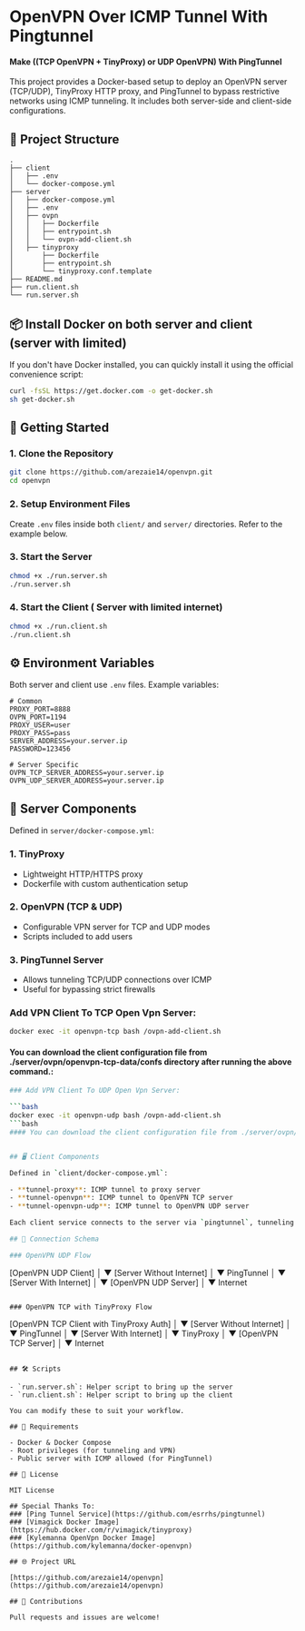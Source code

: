 # OpenVPN Over ICMP Tunnel With Pingtunnel 
#### Make ((TCP OpenVPN + TinyProxy) or UDP OpenVPN) With PingTunnel

This project provides a Docker-based setup to deploy an OpenVPN server (TCP/UDP), TinyProxy HTTP proxy, and PingTunnel to bypass restrictive networks using ICMP tunneling. It includes both server-side and client-side configurations.

## 📁 Project Structure

```
.
├── client
│   ├── .env
│   └── docker-compose.yml
├── server
│   ├── docker-compose.yml
│   ├── .env
│   ├── ovpn
│   │   ├── Dockerfile
│   │   ├── entrypoint.sh
│   │   └── ovpn-add-client.sh
│   ├── tinyproxy
│       ├── Dockerfile
│       ├── entrypoint.sh
│       └── tinyproxy.conf.template
├── README.md
├── run.client.sh
└── run.server.sh
```

## 📦 Install Docker on both server and client (server with limited)

If you don't have Docker installed, you can quickly install it using the official convenience script:

```bash
curl -fsSL https://get.docker.com -o get-docker.sh
sh get-docker.sh
```

## 🚀 Getting Started

### 1. Clone the Repository

```bash
git clone https://github.com/arezaie14/openvpn.git
cd openvpn
```

### 2. Setup Environment Files

Create `.env` files inside both `client/` and `server/` directories. Refer to the example below.

### 3. Start the Server

```bash
chmod +x ./run.server.sh
./run.server.sh
```

### 4. Start the Client ( Server with limited internet)

```bash
chmod +x ./run.client.sh
./run.client.sh
```

## ⚙️ Environment Variables

Both server and client use `.env` files. Example variables:

```env
# Common
PROXY_PORT=8888
OVPN_PORT=1194
PROXY_USER=user
PROXY_PASS=pass
SERVER_ADDRESS=your.server.ip
PASSWORD=123456

# Server Specific
OVPN_TCP_SERVER_ADDRESS=your.server.ip
OVPN_UDP_SERVER_ADDRESS=your.server.ip
```

## 🐳 Server Components

Defined in `server/docker-compose.yml`:

### 1. **TinyProxy**
- Lightweight HTTP/HTTPS proxy
- Dockerfile with custom authentication setup

### 2. **OpenVPN (TCP & UDP)**
- Configurable VPN server for TCP and UDP modes
- Scripts included to add users

### 3. **PingTunnel Server**
- Allows tunneling TCP/UDP connections over ICMP
- Useful for bypassing strict firewalls

### Add VPN Client To TCP Open Vpn Server:

```bash
docker exec -it openvpn-tcp bash /ovpn-add-client.sh
```
#### You can download the client configuration file from ./server/ovpn/openvpn-tcp-data/confs directory after running the above command.:

```bash
### Add VPN Client To UDP Open Vpn Server:

```bash
docker exec -it openvpn-udp bash /ovpn-add-client.sh
```bash
#### You can download the client configuration file from ./server/ovpn/openvpn-udp-data/confs directory after running the above command.:


## 🖥️ Client Components

Defined in `client/docker-compose.yml`:

- **tunnel-proxy**: ICMP tunnel to proxy server
- **tunnel-openvpn**: ICMP tunnel to OpenVPN TCP server
- **tunnel-openvpn-udp**: ICMP tunnel to OpenVPN UDP server

Each client service connects to the server via `pingtunnel`, tunneling through firewalls using ICMP with a shared secret key.

## 🔌 Connection Schema

### OpenVPN UDP Flow
```
[OpenVPN UDP Client]
        │
        ▼
[Server Without Internet]
        │
        ▼
     PingTunnel
        │
        ▼
[Server With Internet]
        │
        ▼
[OpenVPN UDP Server]
        │
        ▼
     Internet
```

### OpenVPN TCP with TinyProxy Flow
```
[OpenVPN TCP Client with TinyProxy Auth]
        │
        ▼
[Server Without Internet]
        │
        ▼
     PingTunnel
        │
        ▼
[Server With Internet]
        │
        ▼
     TinyProxy
        │
        ▼
[OpenVPN TCP Server]
        │
        ▼
     Internet
```

## 🛠 Scripts

- `run.server.sh`: Helper script to bring up the server
- `run.client.sh`: Helper script to bring up the client

You can modify these to suit your workflow.

## 🧱 Requirements

- Docker & Docker Compose
- Root privileges (for tunneling and VPN)
- Public server with ICMP allowed (for PingTunnel)

## 📜 License

MIT License

## Special Thanks To: 
### [Ping Tunnel Service](https://github.com/esrrhs/pingtunnel)
### [Vimagick Docker Image](https://hub.docker.com/r/vimagick/tinyproxy)
### [Kylemanna OpenVpn Docker Image](https://github.com/kylemanna/docker-openvpn)

## 🌐 Project URL   

[https://github.com/arezaie14/openvpn](https://github.com/arezaie14/openvpn)

## 🤝 Contributions

Pull requests and issues are welcome!
